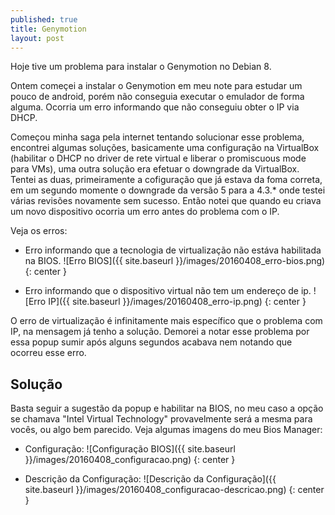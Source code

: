```yaml
---
published: true
title: Genymotion
layout: post
---
```

Hoje tive um problema para instalar o Genymotion no Debian 8.

Ontem começei a instalar o Genymotion em meu note para estudar um pouco de android, porém não conseguia executar o emulador de forma alguma. Ocorria um erro informando que não conseguiu obter o IP via DHCP.

Começou minha saga pela internet tentando solucionar esse problema, encontrei algumas soluções, basicamente uma configuração na VirtualBox (habilitar o DHCP no driver de rete virtual e liberar o promiscuous mode para VMs), uma outra solução era efetuar o downgrade da VirtualBox. Tentei as duas, primeiramente a cofiguração que já estava da foma correta, em um segundo momente o downgrade da versão 5 para a 4.3.* onde testei várias revisões novamente sem sucesso.
Então notei que quando eu criava um novo dispositivo ocorria um erro antes do problema com o IP.

Veja os erros:

- Erro informando que a tecnologia de virtualização não estáva habilitada na BIOS.
![Erro BIOS]({{ site.baseurl }}/images/20160408_erro-bios.png)
{: center }

- Erro informando que o dispositivo virtual não tem um endereço de ip.
![Erro IP]({{ site.baseurl }}/images/20160408_erro-ip.png)
{: center }

O erro de virtualização é infinitamente mais específico que o problema com IP, na mensagem já tenho a solução. Demorei a notar esse problema por essa popup sumir após alguns segundos acabava nem notando que ocorreu esse erro.


## Solução

Basta seguir a sugestão da popup e habilitar na BIOS, no meu caso a opção se chamava "Intel Virtual Technology" provavelmente será a mesma para vocês, ou algo bem parecido. Veja algumas imagens do meu Bios Manager:

- Configuração:
![Configuração BIOS]({{ site.baseurl }}/images/20160408_configuracao.png)
{: center }

- Descrição da Configuração:
![Descrição da Configuração]({{ site.baseurl }}/images/20160408_configuracao-descricao.png)
{: center }
